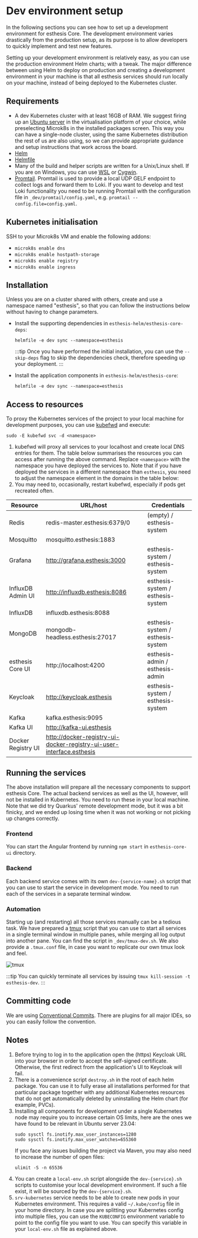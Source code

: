 # Dev environment setup

In the following sections you can see how to set up a development environment for esthesis Core. The
development environment varies drastically from the production setup, as its purpose is to allow
developers to quickly implement and test new features.

Setting up your development environment is relatively easy, as you can use the production
environment Helm charts; with a tweak. The major difference between using Helm to deploy on production and
creating a development environment in your machine is that all esthesis services should run locally on your
machine, instead of being deployed to the Kubernetes cluster.

## Requirements

- A dev Kubernetes cluster with at least 16GB of RAM. We suggest firing up an [Ubuntu server](https://ubuntu.com/download/server)
	in the virtualisation platform of your choice, while preselecting Microk8s in the installed packages
	screen. This way you can have a single-node cluster, using the same Kubernetes distribution the
	rest of us are also using, so we can provide appropriate guidance and setup instructions that work
	across the board.
- [Helm](https://helm.sh)
- [Helmfile](https://github.com/helmfile/helmfile)
- Many of the build and helper scripts are written for a Unix/Linux shell. If you are on
	Windows, you can use [WSL](https://docs.microsoft.com/en-us/windows/wsl/install-win10) or [Cygwin](https://www.cygwin.com/).
- [Promtail](https://github.com/grafana/loki/releases). Promtail is used to provide a local UDP GELF
	endpoint to collect logs and forward them to Loki. If you want to develop and test Loki functionality
	you need to be running Promtail with the configuration file in `_dev/promtail/config.yaml`, e.g.
	`promtail --config.file=config.yaml`.

## Kubernetes initialisation

SSH to your Microk8s VM and enable the following addons:
- `microk8s enable dns`
- `microk8s enable hostpath-storage`
- `microk8s enable registry`
- `microk8s enable ingress`

## Installation
Unless you are on a cluster shared with others, create and use a namespace named "esthesis", so that
you can follow the instructions below without having to change parameters.

- Install the supporting dependencies in `esthesis-helm/esthesis-core-deps`:
	```shell
	helmfile -e dev sync --namespace=esthesis
	```

	:::tip
	Once you have performed the initial installation, you can use the `--skip-deps` flag to skip the
  dependencies check, therefore speeding up your deployment.
	:::

- Install the application components in `esthesis-helm/esthesis-core`:
	```shell
	helmfile -e dev sync --namespace=esthesis
	```

## Access to resources
To proxy the Kubernetes services of the project to your local machine for development purposes, you
can use [kubefwd](https://kubefwd.com) and execute:
```shell
sudo -E kubefwd svc -d <namespace>
```
1. kubefwd will proxy all services to your localhost and create local DNS entries for them. The table
below summarises the resources you can access after running the above command. Replace `<namespace>`
with the namespace you have deployed the services to. Note that if you have
deployed the services in a different namespace than `esthesis`, you need to adjust the namespace
element in the domains in the table below:
2. You may need to, occasionally, restart kubefwd, especially if pods get recreated often.

| Resource | URL/host | Credentials |
|-|-|-|
| Redis              | redis-master.esthesis:6379/0 | (empty) / esthesis-system |
| Mosquitto          | mosquitto.esthesis:1883 ||
| Grafana            | http://grafana.esthesis:3000 | esthesis-system / esthesis-system |
| InfluxDB Admin UI  | http://influxdb.esthesis:8086 | esthesis-system / esthesis-system |
| InfluxDB           | influxdb.esthesis:8088 ||
| MongoDB            | mongodb-headless.esthesis:27017 | esthesis-system / esthesis-system |
| esthesis Core UI   | http://localhost:4200 | esthesis-admin / esthesis-admin |
| Keycloak           | http://keycloak.esthesis | esthesis-system / esthesis-system |
| Kafka              | kafka.esthesis:9095 ||
| Kafka UI           | http://kafka-ui.esthesis ||
| Docker Registry UI | http://docker-registry-ui-docker-registry-ui-user-interface.esthesis ||

## Running the services
The above installation will prepare all the necessary components to support esthesis Core. The actual
backend services as well as the UI, however, will not be installed in Kubernetes. You need to run
these in your local machine. Note that we did try Quarkus' remote development mode, but it was a bit
finicky, and we ended up losing time when it was not working or not picking up changes correctly.

### Frontend
You can start the Angular frontend by running `npm start` in `esthesis-core-ui` directory.

### Backend
Each backend service comes with its own `dev-{service-name}.sh` script that you can use to start the
service in development mode. You need to run each of the services in a separate terminal window.

### Automation
Starting up (and restarting) all those services manually can be a tedious task. We have prepared a
[tmux](https://github.com/tmux/tmux/wiki) script that you can use to start all services in a single
terminal window in multiple panes, while merging all log output into another pane. You can find the
script in `_dev/tmux-dev.sh`. We also provide a `.tmux.conf` file, in case you want to replicate our
own tmux look and feel.

![tmux](/img/docs/dev-guide/tmux.gif)

:::tip
You can quickly terminate all services by issuing `tmux kill-session -t esthesis-dev`.
:::

## Committing code
We are using [Conventional Commits](https://www.conventionalcommits.org/en/v1.0.0/).
There are plugins for all major IDEs, so you can easily follow the convention.

## Notes
1. Before trying to log in to the application open the (https) Keycloak URL into your browser in order to
	 accept the self-signed certificate. Otherwise, the first redirect from the application's UI to
	 Keycloak will fail.
2. There is a convenience script `destroy.sh` in the root of each helm package. You can use it to fully
	 erase all installations performed for that particular package together with any additional Kubernetes
	 resources that do not get automatically deleted by uninstalling the Helm chart (for example, PVCs).
3. Installing all components for development under a single Kubernetes node may require you to
	 increase certain OS limits, here are the ones we have found to be relevant in Ubuntu server 23.04:
	 ```shell
	 sudo sysctl fs.inotify.max_user_instances=1280
	 sudo sysctl fs.inotify.max_user_watches=655360
	 ```
   If you face any issues building the project via Maven, you may also need to increase the number of
	 open files:
	 ```
 	 ulimit -S -n 65536
 	 ```
4. You can create a `local-env.sh` script alongside the `dev-{service}.sh` scripts to customise your
	 local development environment. If such a file exist, it will be sourced by the `dev-{service}.sh`.
5. `srv-kubernetes` service needs to be able to create new pods in your Kubernetes environment. This
	 requires a valid `~/.kube/config` file in your home directory. In case you are splitting your
	 Kubernetes config into multiple files, you can use the `KUBECONFIG` environment variable to point
	 to the config file you want to use. You can specify this variable in your `local-env.sh` file as
	 explained above.

